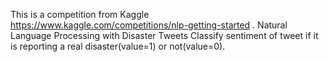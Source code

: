 This is a competition from Kaggle https://www.kaggle.com/competitions/nlp-getting-started .
Natural Language Processing with Disaster Tweets
Classify sentiment of tweet if it is reporting a real disaster(value=1) or not(value=0).